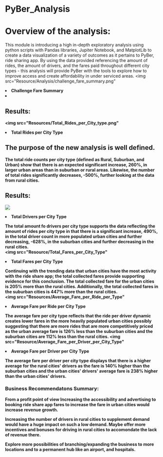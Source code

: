 # PyBer_Analysis

# Overview of the analysis:
This module is introducing a high in-depth exploratory analysis using python scripts with Pandas libraries, Jupiter Notebook, and MatplotLib to create a data visualization of a variety of outcomes as it pertains to PyBer, ride sharing app. By using the data provided referencing the amount of rides, the amount of drivers, and the fares paid throughout different city types - this analysis will provide PyBer with the tools to explore how to improve access and create affordability in under serviced areas.
<img src="Resource/Analysis/challenge_fare_summary.png"
<B><li> Challenge Fare Summary <li><B>
## Results: 
<img src="Resources/Total_Rides_per_City_type.png"
<B><li>Total Rides per City Type </li><B>


## The purpose of the new analysis is well defined. 
The total ride counts per city type (defined as Rural, Suburban, and Urban) show that there is an expected significant increase, 260%, in larger urban areas than in suburban or rural areas. Likewise, the number of total rides significantly decreases, -500%, further looking at the data from rural cities.
## Results:
<img src="Resources/Driver_per_City_Type"
B><li>Total Drivers per City Type</li></B>


The total amount fo drivers per city type supports the data reflecting the amount of rides per city type in that there is a significant increase, 490%, in the total driver count in more populated urban cities and further decreasing, -628%, in the suburban cities and further decreasing in the rural cities.  
<img src="Resource/Total_Fares_per_City_Type"
<B><li>Total Fares per City Type</li></B>


Continuing with the trending data that urban cities have the most activity with the ride share app; the total collected fares provide supporting evidence for this conclusion. The total collected fare for the urban cities is 205% more than the rural cities. Additionally, the total collected fares in the suburban cities is 447% more than the rural cities.  
<img src="Resources/Average_Fare_per_Ride_per_Type"
<B><li>Average Fare per Ride per City Type</li></B>


The average fare per city type reflects that the ride per driver dynamic creates lower fares in the more heavily populated urban cities possibly suggesting that there are more rides that are more competitively priced as the urban average fare is 126% less than the suburban cities and the suburban cities are 112% less than the rural cities.
<img src="Resource/Average_Fare_per_Driver_per_City_Type"
<B><li>Average Fare per Driver per City Type</li></B>



The average fare per driver per city type displays that there is a higher average for the rural cities' drivers as the fare is 140% higher than the suburban cities and the urban cities' drivers' average fare is 238% higher than the urban cities' drivers.  


### Business Recommendatons Summary:

From a profit point of view Increasing the accessibility and advertising to booking ride share app fares to increase the fare in urban cities would increase revenue growth. 

Increasing the number of drivers in rural cities to supplement demand would have a huge impact on such a low demand. Maybe offer more incentives and bonuses for driving in rural cities to accomondate the lack of revenue there. 

Explore more possibilities of branching/expanding the business to more locations and to a permanent hub like an airport, and hospitals. 

